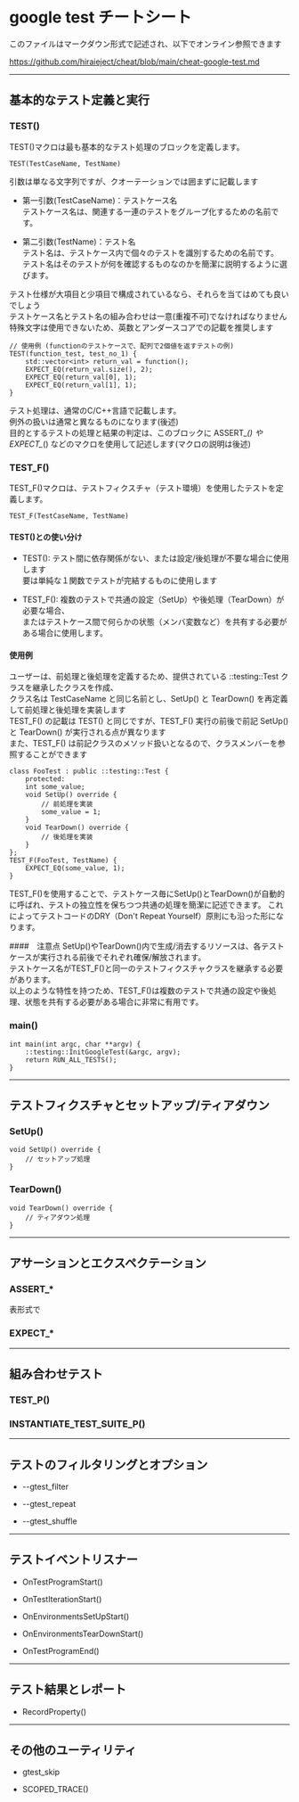 
# google test チートシート

このファイルはマークダウン形式で記述され、以下でオンライン参照できます

https://github.com/hiraieject/cheat/blob/main/cheat-google-test.md

----
## 基本的なテスト定義と実行

### TEST()

TEST()マクロは最も基本的なテスト処理のブロックを定義します。

    TEST(TestCaseName, TestName)
    
引数は単なる文字列ですが、クオーテーションでは囲まずに記載します

- 第一引数(TestCaseName)：テストケース名  
    テストケース名は、関連する一連のテストをグループ化するための名前です。

- 第二引数(TestName)：テスト名  
    テスト名は、テストケース内で個々のテストを識別するための名前です。  
    テスト名はそのテストが何を確認するものなのかを簡潔に説明するように選びます。

テスト仕様が大項目と少項目で構成されているなら、それらを当てはめても良いでしょう  
テストケース名とテスト名の組み合わせは一意(重複不可)でなければなりません  
特殊文字は使用できないため、英数とアンダースコアでの記載を推奨します  

    // 使用例 (functionのテストケースで、配列で2個値を返すテストの例)
    TEST(function_test, test_no_1) {
        std::vector<int> return_val = function();
        EXPECT_EQ(return_val.size(), 2);
        EXPECT_EQ(return_val[0], 1);
        EXPECT_EQ(return_val[1], 1);
    }

テスト処理は、通常のC/C++言語で記載します。  
例外の扱いは通常と異なるものになります(後述)  
目的とするテストの処理と結果の判定は、このブロックに ASSERT_*() や EXPECT_*() などのマクロを使用して記述します(マクロの説明は後述)  

### TEST_F()

TEST_F()マクロは、テストフィクスチャ（テスト環境）を使用したテストを定義します。

    TEST_F(TestCaseName, TestName)

#### TEST()との使い分け
- TEST(): テスト間に依存関係がない、または設定/後処理が不要な場合に使用します  
  要は単純な１関数でテストが完結するものに使用します

- TEST_F(): 複数のテストで共通の設定（SetUp）や後処理（TearDown）が必要な場合、  
  またはテストケース間で何らかの状態（メンバ変数など）を共有する必要がある場合に使用します。

#### 使用例

ユーザーは、前処理と後処理を定義するため、提供されている ::testing::Test クラスを継承したクラスを作成、  
クラス名は TestCaseName と同じ名前とし、SetUp() と TearDown() を再定義して前処理と後処理を実装します  
TEST_F() の記載は TEST() と同じですが、TEST_F() 実行の前後で前記 SetUp() と TearDown() が実行される点が異なります  
また、TEST_F() は前記クラスのメソッド扱いとなるので、クラスメンバーを参照することができます

    class FooTest : public ::testing::Test {
        protected:
        int some_value;
        void SetUp() override {
            // 前処理を実装
            some_value = 1;
        }
        void TearDown() override {
            // 後処理を実装
        }
    };
    TEST_F(FooTest, TestName) {
        EXPECT_EQ(some_value, 1);
    }

TEST_F()を使用することで、テストケース毎にSetUp()とTearDown()が自動的に呼ばれ、テストの独立性を保ちつつ共通の処理を簡潔に記述できます。
これによってテストコードのDRY（Don't Repeat Yourself）原則にも沿った形になります。

####　注意点
SetUp()やTearDown()内で生成/消去するリソースは、各テストケースが実行される前後でそれぞれ確保/解放されます。  
テストケース名がTEST_F()と同一のテストフィクスチャクラスを継承する必要があります。  
以上のような特性を持つため、TEST_F()は複数のテストで共通の設定や後処理、状態を共有する必要がある場合に非常に有用です。


### main()

    int main(int argc, char **argv) {
        ::testing::InitGoogleTest(&argc, argv);
        return RUN_ALL_TESTS();
    }

----
## テストフィクスチャとセットアップ/ティアダウン

### SetUp()

    void SetUp() override {
        // セットアップ処理
    }

### TearDown()

    void TearDown() override {
        // ティアダウン処理
    }

----
## アサーションとエクスペクテーション

### ASSERT_*

表形式で

### EXPECT_*

----
## 組み合わせテスト

### TEST_P()

### INSTANTIATE_TEST_SUITE_P()

----
## テストのフィルタリングとオプション

- --gtest_filter

- --gtest_repeat

- --gtest_shuffle

----
## テストイベントリスナー

- OnTestProgramStart()

- OnTestIterationStart()

- OnEnvironmentsSetUpStart()

- OnEnvironmentsTearDownStart()

- OnTestProgramEnd()

----
## テスト結果とレポート

- RecordProperty()

----
## その他のユーティリティ

- gtest_skip

- SCOPED_TRACE()
